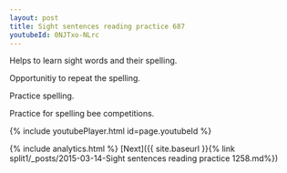 ```yaml
---
layout: post
title: Sight sentences reading practice 687
youtubeId: 0NJTxo-NLrc
---
```

 
 
Helps to learn sight words and their spelling.

Opportunitiy to repeat the spelling. 

Practice spelling. 
 
Practice for spelling bee competitions. 
 
{% include youtubePlayer.html id=page.youtubeId %}
 
 
{% include analytics.html %} 
[Next]({{ site.baseurl }}{% link  split1/_posts/2015-03-14-Sight sentences reading practice 1258.md%})
 
